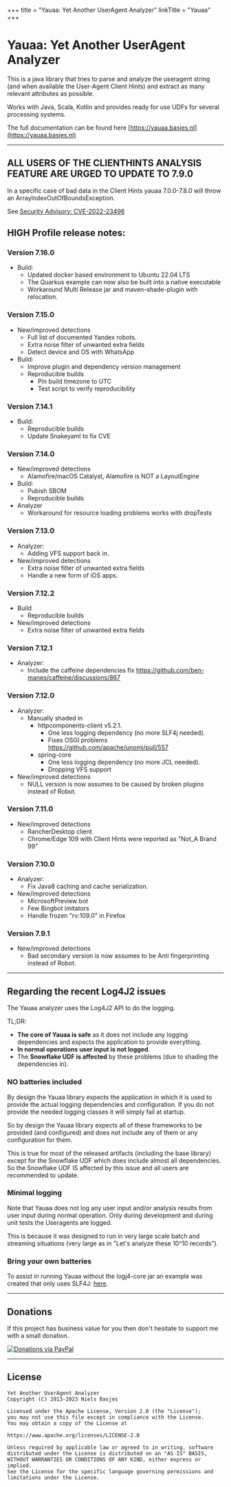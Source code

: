 +++
title = "Yauaa: Yet Another UserAgent Analyzer"
linkTitle = "Yauaa"
+++
# Yauaa: Yet Another UserAgent Analyzer
This is a java library that tries to parse and analyze the useragent string (and when available the User-Agent Client Hints) and extract as many relevant attributes as possible.

Works with Java, Scala, Kotlin and provides ready for use UDFs for several processing systems.

The full documentation can be found here [https://yauaa.basjes.nl](https://yauaa.basjes.nl)

---

## ALL USERS OF THE CLIENTHINTS ANALYSIS FEATURE ARE URGED TO UPDATE TO 7.9.0
In a specific case of bad data in the Client Hints yauaa 7.0.0-7.8.0 will throw an ArrayIndexOutOfBoundsException.

See [Security Advisory: CVE-2022-23496](https://github.com/nielsbasjes/yauaa/security/advisories/GHSA-c4pm-63cg-9j7h)

## HIGH Profile release notes:

### Version 7.16.0
- Build:
  - Updated docker based environment to Ubuntu 22.04 LTS
  - The Quarkus example can now also be built into a native executable
  - Workaround Multi Release jar and maven-shade-plugin with relocation.

### Version 7.15.0
- New/improved detections
    - Full list of documented Yandex robots.
    - Extra noise filter of unwanted extra fields
    - Detect device and OS with WhatsApp
- Build:
    - Improve plugin and dependency version management
    - Reproducible builds
        - Pin build timezone to UTC
        - Test script to verify reproducibility

### Version 7.14.1
- Build:
  - Reproducible builds
  - Update Snakeyaml to fix CVE

### Version 7.14.0
- New/improved detections
  - Alamofire/macOS Catalyst, Alamofire is NOT a LayoutEngine
- Build:
  - Pubish SBOM
  - Reproducible builds
- Analyzer
  - Workaround for resource loading problems works with dropTests

### Version 7.13.0
- Analyzer:
  - Adding VFS support back in.
- New/improved detections
  - Extra noise filter of unwanted extra fields
  - Handle a new form of iOS apps.

### Version 7.12.2
- Build
  - Reproducible builds
- New/improved detections
  - Extra noise filter of unwanted extra fields

### Version 7.12.1
- Analyzer:
  - Include the caffeine dependencies fix https://github.com/ben-manes/caffeine/discussions/867

### Version 7.12.0
- Analyzer:
    - Manually shaded in
      - httpcomponents-client v5.2.1.
        - One less logging dependency (no more SLF4j needed).
        - Fixes OSGI problems https://github.com/apache/unomi/pull/557
      - spring-core
        - One less logging dependency (no more JCL needed).
        - Dropping VFS support
- New/improved detections
    - NULL version is now assumes to be caused by broken plugins instead of Robot.

### Version 7.11.0
- New/improved detections
    - RancherDesktop client
    - Chrome/Edge 109 with Client Hints were reported as "Not_A Brand 99"

### Version 7.10.0
- Analyzer:
    - Fix Java8 caching and cache serialization.
- New/improved detections
    - MicrosoftPreview bot
    - Few Bingbot imitators
    - Handle frozen "rv:109.0" in Firefox

### Version 7.9.1
- New/improved detections
  - Bad secondary version is now assumes to be Anti fingerprinting instead of Robot.

---
## Regarding the recent Log4J2 issues
The Yauaa analyzer uses the Log4J2 API to do the logging.

TL;DR:
- **The core of Yauaa is safe** as it does not include any logging dependencies and expects the application to provide everything.
- **In normal operations user input is not logged**.
- The **Snowflake UDF is affected** by these problems (due to shading the dependencies in).

### NO batteries included
By design the Yauaa library expects the application in which it is used to provide the actual logging dependencies and configuration.
If you do not provide the needed logging classes it will simply fail at startup.

So by design the Yauaa library expects all of these frameworks to be provided (and configured) and does not include any of them or any configuration for them.

This is true for most of the released artifacts (including the base library) except for the Snowflake UDF which does include almost all dependencies.
So the Snowflake UDF IS affected by this issue and all users are recommended to update.

### Minimal logging
Note that Yauaa does not log any user input and/or analysis results from user input during normal operation.
Only during development and during unit tests the Useragents are logged.

This is because it was designed to run in very large scale batch and streaming situations (very large as in "Let's analyze these 10^10 records").

### Bring your own batteries
To assist in running Yauaa without the logj4-core jar an example was created that only uses SLF4J: [here](https://github.com/nielsbasjes/yauaa/tree/main/analyzer/src/it/Examples/java-slf4j).

---
## Donations
If this project has business value for you then don't hesitate to support me with a small donation.

[![Donations via PayPal](https://img.shields.io/badge/Donations-via%20Paypal-blue.svg)](https://www.paypal.me/nielsbasjes)

---
## License

    Yet Another UserAgent Analyzer
    Copyright (C) 2013-2023 Niels Basjes

    Licensed under the Apache License, Version 2.0 (the "License");
    you may not use this file except in compliance with the License.
    You may obtain a copy of the License at

    https://www.apache.org/licenses/LICENSE-2.0

    Unless required by applicable law or agreed to in writing, software
    distributed under the License is distributed on an "AS IS" BASIS,
    WITHOUT WARRANTIES OR CONDITIONS OF ANY KIND, either express or implied.
    See the License for the specific language governing permissions and
    limitations under the License.
